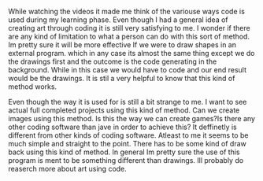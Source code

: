 While watching the videos it made me think of the variouse ways code is used during my learning phase. Even though I had a general idea of 
creating art through coding it is still very satisfying to me. I wonder if there are any kind of limitation to what a person can do with
this sort of method. Im pretty sure it will be more effective If we were to draw shapes in an external program. which in any case its 
almost the same thing except we do the drawings first and the outcome is the code generating in the background. While in this case we would 
have to code and our end result would be the drawings. It is stil a very helpful to know that this kind of method works.

Even though the way it is used for is still a bit strange to me. I want to see actual full completed projects using this kind of method. 
Can we create images using this method. Is this the way we can create games?Is there any other coding software than jave in order to achieve this?
It deffinetly is different from other kinds of coding software. Atleast to me it seems to be much simple and straight to the point. There has to be
some kind of draw back using this kind of method. In general Im pretty sure the use of this program is ment to be something different than drawings. 
Ill probably do reaserch more about art using code.
